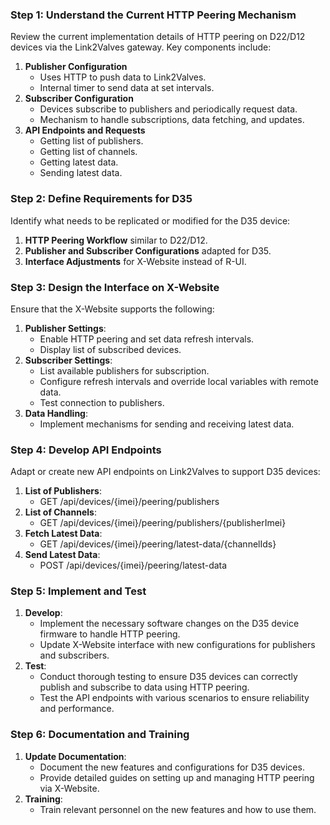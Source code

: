 ### Step 1: Understand the Current HTTP Peering Mechanism

Review the current implementation details of HTTP peering on D22/D12 devices via the Link2Valves gateway. Key components include:

1. **Publisher Configuration**
    - Uses HTTP to push data to Link2Valves.
    - Internal timer to send data at set intervals.
2. **Subscriber Configuration**
    - Devices subscribe to publishers and periodically request data.
    - Mechanism to handle subscriptions, data fetching, and updates.
3. **API Endpoints and Requests**
    - Getting list of publishers.
    - Getting list of channels.
    - Getting latest data.
    - Sending latest data.

### Step 2: Define Requirements for D35

Identify what needs to be replicated or modified for the D35 device:

1. **HTTP Peering Workflow** similar to D22/D12.
2. **Publisher and Subscriber Configurations** adapted for D35.
3. **Interface Adjustments** for X-Website instead of R-UI.

### Step 3: Design the Interface on X-Website

Ensure that the X-Website supports the following:

1. **Publisher Settings**:
    - Enable HTTP peering and set data refresh intervals.
    - Display list of subscribed devices.
2. **Subscriber Settings**:
    - List available publishers for subscription.
    - Configure refresh intervals and override local variables with remote data.
    - Test connection to publishers.
3. **Data Handling**:
    - Implement mechanisms for sending and receiving latest data.

### Step 4: Develop API Endpoints

Adapt or create new API endpoints on Link2Valves to support D35 devices:

1. **List of Publishers**:
    - GET /api/devices/{imei}/peering/publishers
2. **List of Channels**:
    - GET /api/devices/{imei}/peering/publishers/{publisherImei}
3. **Fetch Latest Data**:
    - GET /api/devices/{imei}/peering/latest-data/{channelIds}
4. **Send Latest Data**:
    - POST /api/devices/{imei}/peering/latest-data

### Step 5: Implement and Test

1. **Develop**:
    - Implement the necessary software changes on the D35 device firmware to handle HTTP peering.
    - Update X-Website interface with new configurations for publishers and subscribers.
2. **Test**:
    - Conduct thorough testing to ensure D35 devices can correctly publish and subscribe to data using HTTP peering.
    - Test the API endpoints with various scenarios to ensure reliability and performance.

### Step 6: Documentation and Training

1. **Update Documentation**:
    - Document the new features and configurations for D35 devices.
    - Provide detailed guides on setting up and managing HTTP peering via X-Website.
2. **Training**:
    - Train relevant personnel on the new features and how to use them.
